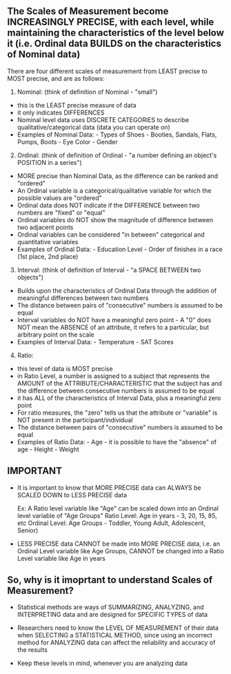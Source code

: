 <!-- Scale of Measurement --> 

## The Scales of Measurement become INCREASINGLY PRECISE, with each level, while maintaining the characteristics of the level below it (i.e. Ordinal data BUILDS on the characteristics of Nominal data)

There are four different scales of measurement from LEAST precise to MOST precise, and are as follows:

1. Nominal: (think of definition of Nominal - "small")
  - this is the LEAST precise measure of data 
  - it only indicates DIFFERENCES 
  - Nominal level data uses DISCRETE CATEGORIES to describe qualitative/categorical data (data you can operate on) 
  - Examples of Nominal Data: 
        - Types of Shoes - Booties, Sandals, Flats, Pumps, Boots
        - Eye Color 
        - Gender 

2. Ordinal: (think of definition of Ordinal - "a number defining an object's POSITION in a series")
  - MORE precise than Nominal Data, as the difference can be ranked and "ordered"
  - An Ordinal variable is a categorical/qualitative variable for which the possible values are "ordered"
  - Ordinal data does NOT indicate if the DIFFERENCE between two numbers are "fixed" or "equal"
  - Ordinal variables do NOT show the magnitude of difference between two adjacent points 
  - Ordinal variables can be considered "in between" categorical and quantitative variables
  - Examples of Ordinal Data:
        - Education Level 
        - Order of finishes in a race (1st place, 2nd place)

3. Interval: (think of definition of Interval - "a SPACE BETWEEN two objects")
  - Builds upon the characteristics of Ordinal Data through the addition of meaningful differences between two numbers 
  - The distance between pairs of "consecutive" numbers is assumed to be equal 
  - Interval variables do NOT have a meaningful zero point - A "0" does NOT mean the ABSENCE of an attribute, it refers to a particular, but arbitrary point on the scale 
  - Examples of Interval Data:
        - Temperature
        - SAT Scores 

4. Ratio: 
  - this level of data is MOST precise 
  - in Ratio Level, a number is assigned to a subject that represents the AMOUNT of the ATTRIBUTE/CHARACTERISTIC that the subject has and the difference between consecutive numbers is assumed to be equal 
  - it has ALL of the characteristics of Interval Data, plus a meaningful zero point 
  - For ratio measures, the "zero" tells us that the attribute or "variable" is NOT present in the participant/individual
  - The distance between pairs of "consecutive" numbers is assumed to be equal 
  - Examples of Ratio Data:
        - Age - it is possible to have the "absence" of age 
        - Height 
        - Weight 

## IMPORTANT ############################

- It is important to know that MORE PRECISE data can ALWAYS be SCALED DOWN to LESS PRECISE data

  Ex: A Ratio level variable like "Age" can be scaled down into an Ordinal level variable of "Age Groups"
    Ratio Level: Age in years - 3, 20, 15, 85, etc
    Ordinal Level: Age Groups - Toddler, Young Adult, Adolescent, Senior)
    
- LESS PRECISE data CANNOT be made into MORE PRECISE data, i.e. an Ordinal Level variable like Age Groups, CANNOT be changed into a Ratio Level variable like Age in years 

## So, why is it imoprtant to understand Scales of Measurement? ## 

- Statistical methods are ways of SUMMARIZING, ANALYZING, and INTERPRETING data and are designed for SPECIFIC TYPES of data 

- Researchers need to know the LEVEL OF MEASUREMENT of their data when SELECTING a STATISTICAL METHOD, since using an incorrect method for ANALYZING data can affect the reliability and accuracy of the results 

- Keep these levels in mind, whenever you are analyzing data 
































  
        
        
        
        
        
        
        
        
        
        
        
        
        
        
        
        
        
        
        
        